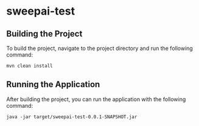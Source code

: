 # sweepai-test

## Building the Project
To build the project, navigate to the project directory and run the following command:
```
mvn clean install
```

## Running the Application
After building the project, you can run the application with the following command:
```
java -jar target/sweepai-test-0.0.1-SNAPSHOT.jar
```